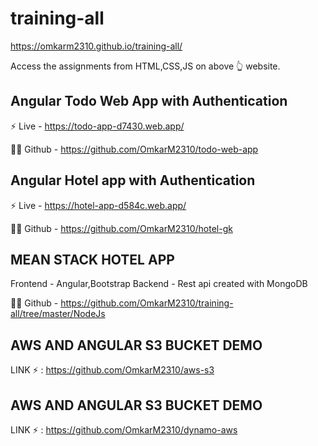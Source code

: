 # training-all

https://omkarm2310.github.io/training-all/ 

Access the assignments from HTML,CSS,JS on above 👆 website.

## Angular Todo Web App with Authentication

⚡ Live - https://todo-app-d7430.web.app/

👩‍💻 Github - https://github.com/OmkarM2310/todo-web-app

## Angular Hotel app with Authentication

⚡ Live - https://hotel-app-d584c.web.app/

👩‍💻 Github - https://github.com/OmkarM2310/hotel-gk

## MEAN STACK HOTEL APP
  Frontend - Angular,Bootstrap
  Backend -  Rest api created with MongoDB
  
👩‍💻 Github - https://github.com/OmkarM2310/training-all/tree/master/NodeJs


## AWS AND ANGULAR S3 BUCKET DEMO
  LINK ⚡ : https://github.com/OmkarM2310/aws-s3

## AWS AND ANGULAR S3 BUCKET DEMO
  LINK ⚡ : https://github.com/OmkarM2310/dynamo-aws
